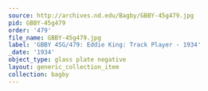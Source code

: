 ```yaml
---
source: http://archives.nd.edu/Bagby/GBBY-45g479.jpg
pid: GBBY-45g479
order: '479'
file_name: GBBY-45g479.jpg
label: 'GBBY 45G/479: Eddie King: Track Player - 1934'
_date: '1934'
object_type: glass plate negative
layout: generic_collection_item
collection: bagby
---
```

